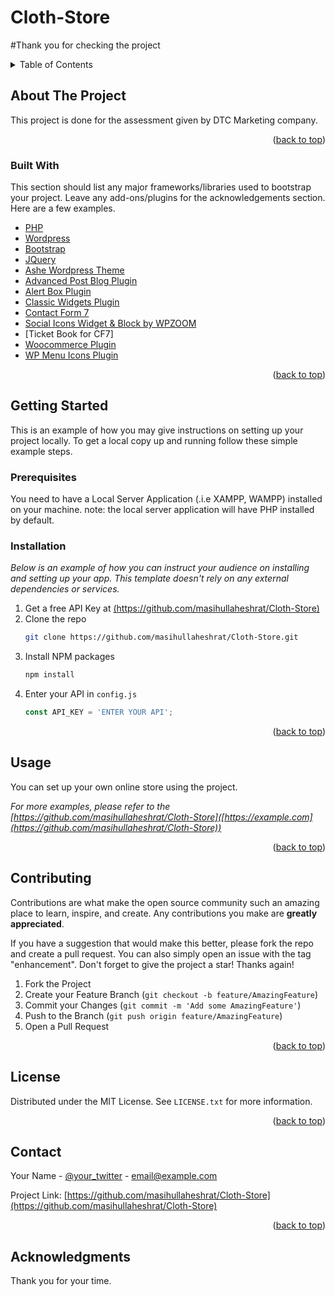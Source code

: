 # Cloth-Store
#Thank you for checking the project
<!-- TABLE OF CONTENTS -->
<details>
  <summary>Table of Contents</summary>
  <ol>
    <li>
      <a href="#about-the-project">About The Project</a>
      <ul>
        <li><a href="#built-with">Built With</a></li>
      </ul>
    </li>
    <li>
      <a href="#getting-started">Getting Started</a>
      <ul>
        <li><a href="#prerequisites">Prerequisites</a></li>
        <li><a href="#installation">Installation</a></li>
      </ul>
    </li>
    <li><a href="#usage">Usage</a></li>
    <li><a href="#roadmap">Roadmap</a></li>
    <li><a href="#contributing">Contributing</a></li>
    <li><a href="#license">License</a></li>
    <li><a href="#contact">Contact</a></li>
    <li><a href="#acknowledgments">Acknowledgments</a></li>
  </ol>
</details>



<!-- ABOUT THE PROJECT -->
## About The Project

This project is done for the assessment given by DTC Marketing company.

<p align="right">(<a href="#top">back to top</a>)</p>



### Built With

This section should list any major frameworks/libraries used to bootstrap your project. Leave any add-ons/plugins for the acknowledgements section. Here are a few examples.

* [PHP](https://php.net)
* [Wordpress](https://wordpress.org)
* [Bootstrap](https://getbootstrap.com)
* [JQuery](https://jquery.com)
* [Ashe Wordpress Theme](https://wp-royal.com/themes/ashe-free/demo/)
* [Advanced Post Blog Plugin](https://wordpress.org/plugins/advanced-post-block/)
* [Alert Box Plugin](https://wordpress.org/plugins/alert-on-post-and-pages-selected/)
* [Classic Widgets Plugin](https://wordpress.org/plugins/classic-widgets/)
* [Contact Form 7](https://wordpress.org/plugins/contact-form-7/)
* [Social Icons Widget & Block by WPZOOM](https://wordpress.org/plugins/social-icons-widget-by-wpzoom/)
* [Ticket Book for CF7]
* [Woocommerce Plugin](https://wordpress.org/plugins/woocommerce/)
* [WP Menu Icons Plugin](https://wordpress.org/plugins/wp-menu-icons/)

<p align="right">(<a href="#top">back to top</a>)</p>




<!-- GETTING STARTED -->
## Getting Started

This is an example of how you may give instructions on setting up your project locally.
To get a local copy up and running follow these simple example steps.

### Prerequisites

You need to have a Local Server Application (.i.e XAMPP, WAMPP) installed on your machine.
note: the local server application will have PHP installed by default.

### Installation

_Below is an example of how you can instruct your audience on installing and setting up your app. This template doesn't rely on any external dependencies or services._

1. Get a free API Key at [(https://github.com/masihullaheshrat/Cloth-Store)](https://github.com/masihullaheshrat/Cloth-Store)
2. Clone the repo
   ```sh
   git clone https://github.com/masihullaheshrat/Cloth-Store.git
   ```
3. Install NPM packages
   ```sh
   npm install
   ```
4. Enter your API in `config.js`
   ```js
   const API_KEY = 'ENTER YOUR API';
   ```

<p align="right">(<a href="#top">back to top</a>)</p>

## Usage

You can set up your own online store using the project.

_For more examples, please refer to the [https://github.com/masihullaheshrat/Cloth-Store]([https://example.com](https://github.com/masihullaheshrat/Cloth-Store))_

<p align="right">(<a href="#top">back to top</a>)</p>


<!-- CONTRIBUTING -->
## Contributing

Contributions are what make the open source community such an amazing place to learn, inspire, and create. Any contributions you make are **greatly appreciated**.

If you have a suggestion that would make this better, please fork the repo and create a pull request. You can also simply open an issue with the tag "enhancement".
Don't forget to give the project a star! Thanks again!

1. Fork the Project
2. Create your Feature Branch (`git checkout -b feature/AmazingFeature`)
3. Commit your Changes (`git commit -m 'Add some AmazingFeature'`)
4. Push to the Branch (`git push origin feature/AmazingFeature`)
5. Open a Pull Request

<p align="right">(<a href="#top">back to top</a>)</p>



<!-- LICENSE -->
## License

Distributed under the MIT License. See `LICENSE.txt` for more information.

<p align="right">(<a href="#top">back to top</a>)</p>



<!-- CONTACT -->
## Contact

Your Name - [@your_twitter](https://twitter.com/your_username) - email@example.com

Project Link: [https://github.com/masihullaheshrat/Cloth-Store](https://github.com/masihullaheshrat/Cloth-Store)

<p align="right">(<a href="#top">back to top</a>)</p>



<!-- ACKNOWLEDGMENTS -->
## Acknowledgments

Thank you for your time.






